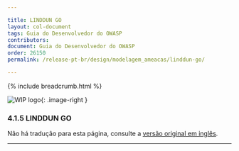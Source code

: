 ```yaml
---

title: LINDDUN GO
layout: col-document
tags: Guia do Desenvolvedor do OWASP
contributors:
document: Guia do Desenvolvedor do OWASP
order: 26150
permalink: /release-pt-br/design/modelagem_ameacas/linddun-go/

---
```


{% include breadcrumb.html %}

<style type="text/css">
.image-right {
  height: 180px;
  display: block;
  margin-left: auto;
  margin-right: auto;
  float: right;
}
</style>

![WIP logo](../../../assets/images/dg_wip.png "Trabalho em andamento"){: .image-right }

### 4.1.5 LINDDUN GO

Não há tradução para esta página, consulte a [versão original em inglês][release060105].

----

[release060105]: https://github.com/OWASP/www-project-developer-guide/blob/main/draft/06-design/01-threat-modeling/05-linddun-go.md
